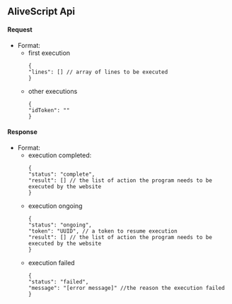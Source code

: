 ## AliveScript Api

#### Request

- Format:
  - first execution
    ```json5
    {
    "lines": [] // array of lines to be executed
    }
    ```
  - other executions
    ```json5
    {
    "idToken": ""
    }
    ```

#### Response

- Format:
    - execution completed:
      ```json5
      {
      "status": "complete",
      "result": [] // the list of action the program needs to be executed by the website
      }
      ```
    - execution ongoing
      ```json5
      {
      "status": "ongoing",
      "token": "UUID", // a token to resume execution
      "result": [] // the list of action the program needs to be executed by the website
      }
      ```
    - execution failed
      ```json5
      {
      "status": "failed",
      "message": "[error message]" //the reason the execution failed
      }
      ```